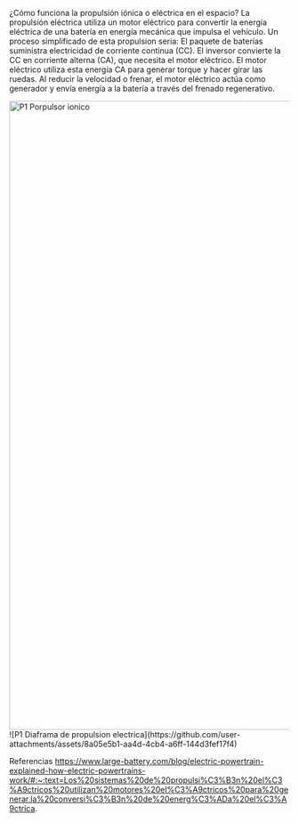 ¿Cómo funciona la propulsión iónica o eléctrica en el espacio?
La propulsión eléctrica utiliza un motor eléctrico para convertir la energía eléctrica de una batería en energía mecánica que impulsa el vehículo.
Un proceso simplificado de esta propulsion seria:
El paquete de baterías suministra electricidad de corriente continua (CC).
El inversor convierte la CC en corriente alterna (CA), que necesita el motor eléctrico.
El motor eléctrico utiliza esta energía CA para generar torque y hacer girar las ruedas.
Al reducir la velocidad o frenar, el motor eléctrico actúa como generador y envía energía a la batería a través del frenado regenerativo.

<img width="1600" height="1131" alt="P1 Porpulsor ionico" src="https://github.com/user-attachments/assets/cefda65c-729f-4c31-bcbe-92c74d8236fd" />
![P1 Diaframa de propulsion electrica](https://github.com/user-attachments/assets/8a05e5b1-aa4d-4cb4-a6ff-144d3fef17f4)

Referencias
https://www.large-battery.com/blog/electric-powertrain-explained-how-electric-powertrains-work/#:~:text=Los%20sistemas%20de%20propulsi%C3%B3n%20el%C3%A9ctricos%20utilizan%20motores%20el%C3%A9ctricos%20para%20generar,la%20conversi%C3%B3n%20de%20energ%C3%ADa%20el%C3%A9ctrica.
